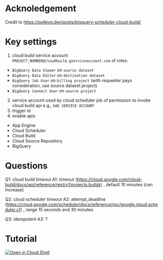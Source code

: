 
# Acknoledgement

Credit to https://polleyg.dev/posts/bigquery-scheduler-cloud-build/

# Key settings

1. cloud build service account `PROJECT_NUMBER@cloudbuild.gserviceaccount.com` of roles:
  * `BigQuery Data Viewer` on `source dataset`
  * `BigQuery Data Editor` on `destination dataset`
  * `BigQuery Job User` on `billing project` (with requester pays consideration, use source dataset project)
  * `BigQuery Connect User` on `source project`
2. service account used by cloud scheduler job of permission to invoke cloud build api e.g., `GAE SERVICE ACCOUNT`
3. trigger id
4. enable apis
  * App Engine
  * Cloud Scheduler
  * Cloud Build
  * Cloud Source Repository
  * BigQuery

# Questions

Q1: cloud build timeout
A1: timeout (https://cloud.google.com/cloud-build/docs/api/reference/rest/v1/projects.builds) , default 10 minutes (can increase)

Q2: cloud scheduler timeout
A2: attempt_deadline (https://cloud.google.com/scheduler/docs/reference/rpc/google.cloud.scheduler.v1) , range 15 seconds and 30 minutes

Q3: idempotent
A3: ?

# Tutorial

[![Open in Cloud Shell](https://gstatic.com/cloudssh/images/open-btn.png)](https://console.cloud.google.com/home?cloudshell=true&cloudshell_git_repo=github.com/cclin81922/gcp.git&cloudshell_tutorial=lab-scheduled-bq-copy-using-cloud-build/tutorial.md)
